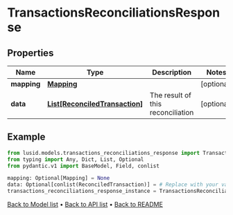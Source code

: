 # TransactionsReconciliationsResponse

## Properties
Name | Type | Description | Notes
------------ | ------------- | ------------- | -------------
**mapping** | [**Mapping**](Mapping.md) |  | [optional] 
**data** | [**List[ReconciledTransaction]**](ReconciledTransaction.md) | The result of this reconciliation | [optional] 
## Example

```python
from lusid.models.transactions_reconciliations_response import TransactionsReconciliationsResponse
from typing import Any, Dict, List, Optional
from pydantic.v1 import BaseModel, Field, conlist

mapping: Optional[Mapping] = None
data: Optional[conlist(ReconciledTransaction)] = # Replace with your value
transactions_reconciliations_response_instance = TransactionsReconciliationsResponse(mapping=mapping, data=data)

```

[Back to Model list](../README.md#documentation-for-models) &#8226; [Back to API list](../README.md#documentation-for-api-endpoints) &#8226; [Back to README](../README.md)

